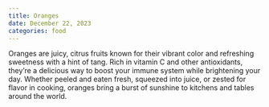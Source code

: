 ```yaml
---
title: Oranges
date: December 22, 2023
categories: food
---
```


Oranges are juicy, citrus fruits known for their vibrant color and refreshing sweetness with a hint of tang. Rich in vitamin C and other antioxidants, they’re a delicious way to boost your immune system while brightening your day. Whether peeled and eaten fresh, squeezed into juice, or zested for flavor in cooking, oranges bring a burst of sunshine to kitchens and tables around the world.
